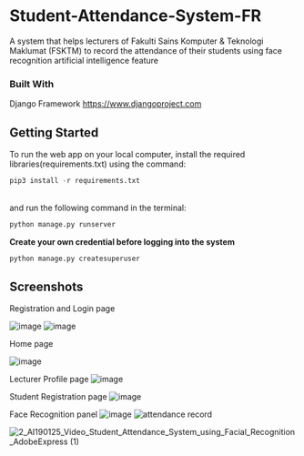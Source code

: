 ﻿# Student-Attendance-System-FR
 
 A system that helps lecturers of Fakulti Sains Komputer & Teknologi Maklumat (FSKTM) to record the attendance of their students using face recognition artificial intelligence feature

### Built With

Django Framework https://www.djangoproject.com

## Getting Started

To run the web app on your local computer, install the required libraries(requirements.txt) using the command:

```python
pip3 install -r requirements.txt
``` 
<br>and run the following command in the terminal:<br>
```python
python manage.py runserver
``` 

**Create your own credential before logging into the system**<br/>

```python
python manage.py createsuperuser
```

## Screenshots
Registration and Login page

![image](https://user-images.githubusercontent.com/17215151/206468060-16406f4b-8fb4-4d07-9742-38e7aa572bc3.png)
![image](https://user-images.githubusercontent.com/17215151/206468084-31739e95-cad3-4c92-aa51-55aea276bb2d.png)

Home page

![image](https://user-images.githubusercontent.com/17215151/206468137-a5328ce9-9b5a-406b-8586-78f0a8c61e5b.png)

Lecturer Profile page
![image](https://user-images.githubusercontent.com/17215151/206468680-59bad825-aa53-4548-b544-806755034ca0.png)

Student Registration page
![image](https://user-images.githubusercontent.com/17215151/206468773-0e4c94be-6088-4698-8574-94fa79c5b31d.png)

Face Recognition panel
![image](https://user-images.githubusercontent.com/17215151/206468835-738a5611-683d-4cbd-82c2-ff37cba8e6d3.png)
![attendance record](https://user-images.githubusercontent.com/17215151/206469212-2f8b9a2e-4bd3-4be5-9240-0001066fe839.png)

![2_AI190125_Video_Student_Attendance_System_using_Facial_Recognition_AdobeExpress (1)](https://user-images.githubusercontent.com/17215151/206474300-ec118c43-bdc8-4779-b0b9-660d5a4c723a.gif)
